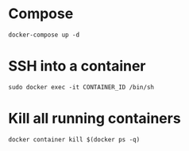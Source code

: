 # Compose
```$xslt
docker-compose up -d
```

# SSH into a container
```$xslt
sudo docker exec -it CONTAINER_ID /bin/sh 
```

# Kill all running containers
```$xslt
docker container kill $(docker ps -q)
```

